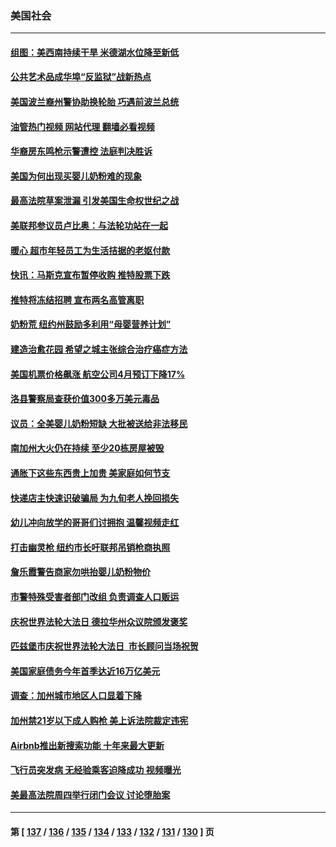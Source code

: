 ### 美国社会
---
#### [组图：美西南持续干旱 米德湖水位降至新低](../../pages/ncid1078160/n13734281.md?05150445) 
#### [公共艺术品成华埠“反监狱”战新热点](../../pages/ncid1078160/n13736437.md?05150445) 
#### [美国波兰裔州警协助换轮胎 巧遇前波兰总统](../../pages/ncid1078160/n13736352.md?05150445) 
#### [油管热门视频 网站代理 翻墙必看视频](http://209.222.30.114:81/youtube.html?05150445)
#### [华裔房东鸣枪示警遭控 法庭判决胜诉](../../pages/ncid1078160/n13736294.md?05150445) 
#### [美国为何出现买婴儿奶粉难的现象](../../pages/ncid1078160/n13735967.md?05150445) 
#### [最高法院草案泄漏 引发美国生命权世纪之战](../../pages/ncid1078160/n13733287.md?05150445) 
#### [美联邦参议员卢比奥：与法轮功站在一起](../../pages/ncid1078160/n13735749.md?05150445) 
#### [暖心 超市年轻员工为生活拮据的老妪付款](../../pages/ncid1078160/n13735352.md?05150445) 
#### [快讯：马斯克宣布暂停收购 推特股票下跌](../../pages/ncid1078160/n13735724.md?05150445) 
#### [推特将冻结招聘 宣布两名高管离职](../../pages/ncid1078160/n13734872.md?05150445) 
#### [奶粉荒 纽约州鼓励多利用“母婴营养计划”](../../pages/ncid1078160/n13735146.md?05150445) 
#### [建造治愈花园 希望之城主张综合治疗癌症方法](../../pages/ncid1078160/n13735052.md?05150445) 
#### [美国机票价格飙涨 航空公司4月预订下降17%](../../pages/ncid1078160/n13734941.md?05150445) 
#### [洛县警察局查获价值300多万美元毒品](../../pages/ncid1078160/n13735012.md?05150445) 
#### [议员：全美婴儿奶粉短缺 大批被送给非法移民](../../pages/ncid1078160/n13734874.md?05150445) 
#### [南加州大火仍在持续 至少20栋房屋被毁](../../pages/ncid1078160/n13734878.md?05150445) 
#### [通胀下这些东西贵上加贵 美家庭如何节支](../../pages/ncid1078160/n13734745.md?05150445) 
#### [快递店主快速识破骗局 为九旬老人挽回损失](../../pages/ncid1078160/n13734221.md?05150445) 
#### [幼儿冲向放学的哥哥们讨拥抱 温馨视频走红](../../pages/ncid1078160/n13734236.md?05150445) 
#### [打击幽灵枪 纽约市长吁联邦吊销枪商执照](../../pages/ncid1078160/n13734001.md?05150445) 
#### [詹乐霞警告商家勿哄抬婴儿奶粉物价](../../pages/ncid1078160/n13734020.md?05150445) 
#### [市警特殊受害者部门改组 负责调查人口贩运](../../pages/ncid1078160/n13734039.md?05150445) 
#### [庆祝世界法轮大法日 德拉华州众议院颁发褒奖](../../pages/ncid1078160/n13734035.md?05150445) 
#### [匹兹堡市庆祝世界法轮大法日  市长顾问当场祝贺](../../pages/ncid1078160/n13733964.md?05150445) 
#### [美国家庭债务今年首季达近16万亿美元](../../pages/ncid1078160/n13733923.md?05150445) 
#### [调查：加州城市地区人口显着下降](../../pages/ncid1078160/n13733882.md?05150445) 
#### [加州禁21岁以下成人购枪 美上诉法院裁定违宪](../../pages/ncid1078160/n13733712.md?05150445) 
#### [Airbnb推出新搜索功能 十年来最大更新](../../pages/ncid1078160/n13733776.md?05150445) 
#### [飞行员突发病 无经验乘客迫降成功 视频曝光](../../pages/ncid1078160/n13733707.md?05150445) 
#### [美最高法院周四举行闭门会议 讨论堕胎案](../../pages/ncid1078160/n13733554.md?05150445) 

---
#### 第 [ [137](./137.md?05150445) / [136](./136.md?05150445) / [135](./135.md?05150445) / [134](./134.md?05150445) / [133](./133.md?05150445) / [132](./132.md?05150445) / [131](./131.md?05150445) / [130](./130.md?05150445) ] 页
